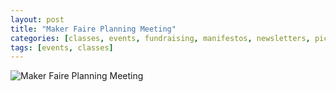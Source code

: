 ```yaml
---
layout: post
title: "Maker Faire Planning Meeting"
categories: [classes, events, fundraising, manifestos, newsletters, pictureblatt, projects]
tags: [events, classes]
---
```


![Maker Faire Planning Meeting](/img/build-night-mar-2010.jpg.jpg)

## 